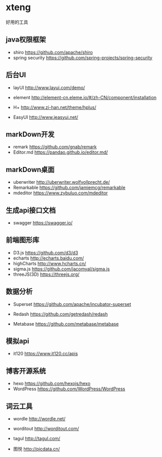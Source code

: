 # xteng
好用的工具

## java权限框架
- shiro
https://github.com/apache/shiro
- spring security
https://github.com/spring-projects/spring-security

## 后台UI
- layUI
http://www.layui.com/demo/

-  element
http://element-cn.eleme.io/#/zh-CN/component/installation

-  H+ 
http://www.zi-han.net/theme/hplus/

- EasyUI
http://www.jeasyui.net/

## markDown开发
- remark
https://github.com/gnab/remark
-  Editor.md 
https://pandao.github.io/editor.md/

## markDown桌面
- uberwriter
http://uberwriter.wolfvollprecht.de/
- Remarkable
https://github.com/jamiemcg/remarkable
- mdeditor
https://www.zybuluo.com/mdeditor

## 生成api接口文档
- swagger
https://swagger.io/

## 前端图形库
- D3.js
https://github.com/d3/d3
- echarts
http://echarts.baidu.com/
- highCharts
http://www.hcharts.cn/
- sigma.js
https://github.com/jacomyal/sigma.js
- threeJS(3D)
https://threejs.org/

## 数据分析
- Superset
https://github.com/apache/incubator-superset

- Redash
https://github.com/getredash/redash

- Metabase
https://github.com/metabase/metabase

## 模拟api
- it120
https://www.it120.cc/apis

## 博客开源系统
- hexo
https://github.com/hexojs/hexo
- WordPress
https://github.com/WordPress/WordPress

## 词云工具
- wordle
http://wordle.net/

- worditout
http://worditout.com/

- tagul
http://tagul.com/

- 图悦
http://picdata.cn/


